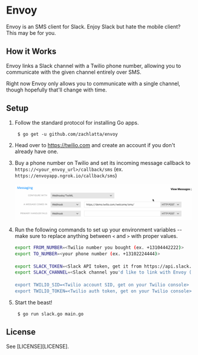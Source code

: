 # Envoy

Envoy is an SMS client for Slack. Enjoy Slack but hate the mobile client? This may be for you.

## How it Works

Envoy links a Slack channel with a Twilio phone number, allowing you to communicate with the given channel entirely over SMS.

Right now Envoy only allows you to communicate with a single channel, though hopefully that'll change with time.

## Setup

1. Follow the standard protocol for installing Go apps.

        $ go get -u github.com/zachlatta/envoy

2. Head over to https://twilio.com and create an account if you don't already have one.

3. Buy a phone number on Twilio and set its incoming message callback to `https://<your_envoy_url>/callback/sms` (ex. `https://envoyapp.ngrok.io/callback/sms`)

    ![](twilio_callback_setup.gif)
    
4. Run the following commands to set up your environment variables -- make sure to replace anything between `<` and `>` with proper values.

    ```sh
    export FROM_NUMBER=<Twilio number you bought (ex. +13104442222)>
    export TO_NUMBER=<your phone number (ex. +13102224444)>

    export SLACK_TOKEN=<Slack API token, get it from https://api.slack.com/docs/oauth-test-tokens>
    export SLACK_CHANNEL=<Slack channel you'd like to link with Envoy (ex. general) - no hashtag>

    export TWILIO_SID=<Twilio account SID, get on your Twilio console>
    export TWILIO_TOKEN=<Twilio auth token, get on your Twilio console>
    ```
    
5. Start the beast!

        $ go run slack.go main.go

## License

See [LICENSE][LICENSE].
